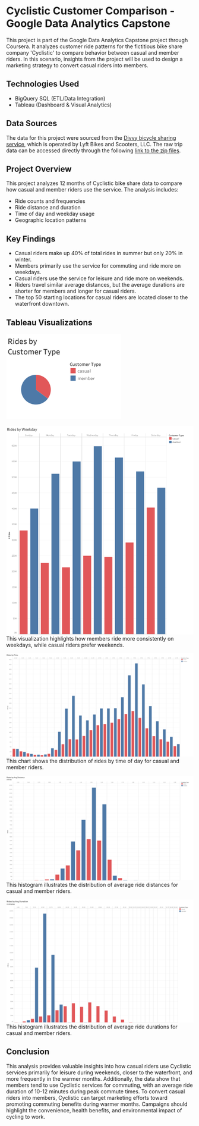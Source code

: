 # Cyclistic Customer Comparison - Google Data Analytics Capstone
This project is part of the Google Data Analytics Capstone project through Coursera. It analyzes customer ride patterns for the fictitious bike share company 'Cyclistic' to compare behavior between casual and member riders. In this scenario, insights from the project will be used to design a marketing strategy to convert casual riders into members. 

## Technologies Used
- BigQuery SQL (ETL/Data Integration)
- Tableau (Dashboard & Visual Analytics)

## Data Sources
The data for this project were sourced from the [Divvy bicycle sharing service](https://divvybikes.com/data-license-agreement), which is operated by Lyft Bikes and Scooters, LLC. 
The raw trip data can be accessed directly through the following [link to the zip files](https://divvy-tripdata.s3.amazonaws.com/index.html).

## Project Overview
This project analyzes 12 months of Cyclistic bike share data to compare how casual and member riders use the service. The analysis includes:
- Ride counts and frequencies
- Ride distance and duration
- Time of day and weekday usage
- Geographic location patterns

## Key Findings
- Casual riders make up 40% of total rides in summer but only 20% in winter.
- Members primarily use the service for commuting and ride more on weekdays.
- Casual riders use the service for leisure and ride more on weekends. 
- Riders travel similar average distances, but the average durations are shorter for members and longer for casual riders. 
- The top 50 starting locations for casual riders are located closer to the waterfront downtown.

## Tableau Visualizations

![Rides by Customer Type](4_Visualize/Rides%20by%20Customer%20Type.png)


![Rides by Weekday](4_Visualize/Rides%20by%20Weekday.png)
This visualization highlights how members ride more consistently on weekdays, while casual riders prefer weekends.




![Rides by Time](4_Visualize/Rides%20by%20Time.png)
This chart shows the distribution of rides by time of day for casual and member riders.




![Avg Distance Histogram](4_Visualize/Avg%20Distance%20Histogram.png)
This histogram illustrates the distribution of average ride distances for casual and member riders.




![Avg Duration Histogram](4_Visualize/Avg%20Duration%20Histogram.png)
This histogram illustrates the distribution of average ride durations for casual and member riders.




## Conclusion
This analysis provides valuable insights into how casual riders use Cyclistic services primarily for leisure during weekends, closer to the waterfront, and more frequently in the warmer months. Additionally, the data show that members tend to use Cyclistic services for commuting, with an average ride duration of 10-12 minutes during peak commute times. To convert casual riders into members, Cyclistic can target marketing efforts toward promoting commuting benefits during warmer months. Campaigns should highlight the convenience, health benefits, and environmental impact of cycling to work.

